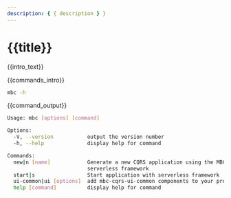 ```yaml
---
description: { { description } }
---
```


# {{title}}

{{intro_text}}

{{commands_intro}}

```bash
mbc -h
```

{{command_output}}

```bash
Usage: mbc [options] [command]

Options:
  -V, --version           output the version number
  -h, --help              display help for command

Commands:
  new|n [name]            Generate a new CQRS application using the MBC CQRS
                          serverless framework
  start|s                 Start application with serverless framework
  ui-common|ui [options]  add mbc-cqrs-ui-common components to your project.
  help [command]          display help for command
```
